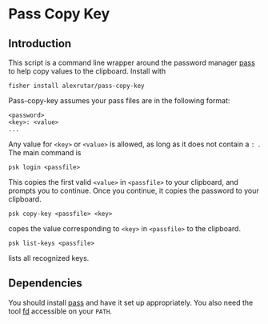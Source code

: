 # Pass Copy Key
## Introduction
This script is a command line wrapper around the password manager [pass](https://www.passwordstore.org) to help copy values to the clipboard.
Install with
```
fisher install alexrutar/pass-copy-key
```
Pass-copy-key assumes your pass files are in the following format:
```
<password>
<key>: <value>
...
```
Any value for `<key>` or `<value>` is allowed, as long as it does not contain a `: `.
The main command is
```
psk login <passfile>
```
This copies the first valid `<value>` in `<passfile>` to your clipboard, and prompts you to continue.
Once you continue, it copies the password to your clipboard.
```
psk copy-key <passfile> <key>
```
copes the value corresponding to `<key>` in `<passfile>` to the clipboard.
```
psk list-keys <passfile>
```
lists all recognized keys.

## Dependencies
You should install [pass](https://www.passwordstore.org) and have it set up appropriately.
You also need the tool [fd](https://github.com/sharkdp/fd) accessible on your `PATH`.
